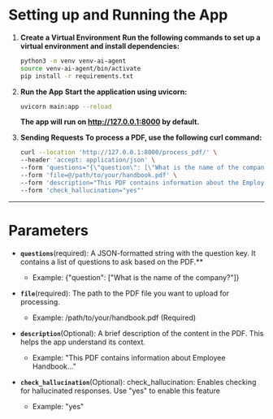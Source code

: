 # Setting up and Running the App

1. **Create a Virtual Environment**
    **Run the following commands to set up a virtual environment and install dependencies:**
    
    ```bash
    python3 -m venv venv-ai-agent
    source venv-ai-agent/bin/activate
    pip install -r requirements.txt
    ```

2. **Run the App**
    **Start the application using uvicorn:**
    ```bash
    uvicorn main:app --reload
    ```
    **The app will run on http://127.0.0.1:8000 by default.**

3. **Sending Requests**
    **To process a PDF, use the following curl command:**
    ```bash
    curl --location 'http://127.0.0.1:8000/process_pdf/' \
    --header 'accept: application/json' \
    --form 'questions="{\"question\": [\"What is the name of the company?\"]}"' \
    --form 'file=@/path/to/your/handbook.pdf' \
    --form 'description="This PDF contains information about the Employee Handbook. It includes policies and information about the company."' \
    --form 'check_hallucination="yes"'
    ```
---

#  Parameters

  
- **`questions`**(required): A JSON-formatted string with the question key. It contains a list of questions to ask based on the PDF.**
    - Example: {"question": ["What is the name of the company?"]} 
  
- **`file`**(required): The path to the PDF file you want to upload for processing.
    - Example: /path/to/your/handbook.pdf (Required)

- **`description`**(Optional): A brief description of the content in the PDF. This helps the app understand its context.
    - Example: "This PDF contains information about Employee Handbook..."

- **`check_hallucination`**(Optional): check_hallucination: Enables checking for hallucinated responses. Use "yes" to enable this feature
    - Example: "yes" 